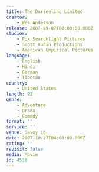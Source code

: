 ```yaml
---
title: The Darjeeling Limited
creator:
    - Wes Anderson
release: 2007-09-07T00:00:00.000Z
studios:
    - Fox Searchlight Pictures
    - Scott Rudin Productions
    - American Empirical Pictures
language:
    - English
    - Hindi
    - German
    - Tibetan
country:
    - United States
length: 92
genre:
    - Adventure
    - Drama
    - Comedy
format: ''
service: ''
venue: Savoy 16
date: 2007-10-27T04:00:00.000Z
rating: ''
revisit: false
media: Movie
id: 4538
---
```



